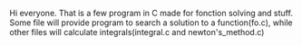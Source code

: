 Hi everyone.
That is a few program in C made for fonction solving and stuff. 
Some file will provide program to search a solution to a function(fo.c), while other files will calculate integrals(integral.c and newton's_method.c)
